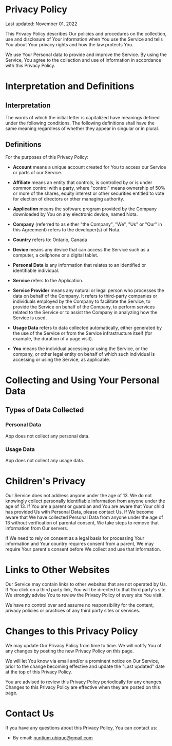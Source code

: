# Privacy Policy

Last updated: November 01, 2022

This Privacy Policy describes Our policies and procedures on the collection, use 
and disclosure of Your information when You use the Service and tells You about 
Your privacy rights and how the law protects You.

We use Your Personal data to provide and improve the Service. By using the 
Service, You agree to the collection and use of information in accordance with 
this Privacy Policy.


# Interpretation and Definitions

## Interpretation

The words of which the initial letter is capitalized have meanings defined under 
the following conditions. The following definitions shall have the same meaning 
regardless of whether they appear in singular or in plural.

## Definitions

For the purposes of this Privacy Policy:

- __Account__ means a unique account created for You to access our Service or 
parts of our Service.

- __Affiliate__ means an entity that controls, is controlled by or is under 
common control with a party, where "control" means ownership of 50% or more of 
the shares, equity interest or other securities entitled to vote for election 
of directors or other managing authority.

- __Application__ means the software program provided by the Company downloaded 
by You on any electronic device, named Nota.

- __Company__ (referred to as either "the Company", "We", "Us" or "Our" in this 
Agreement) refers to the developer(s) of Nota.

- __Country__ refers to: Ontario,  Canada

- __Device__ means any device that can access the Service such as a computer, 
a cellphone or a digital tablet.

- __Personal Data__ is any information that relates to an identified or 
identifiable individual.

- __Service__ refers to the Application.

- __Service Provider__ means any natural or legal person who processes the 
data on behalf of the Company. It refers to third-party companies or individuals 
employed by the Company to facilitate the Service, to provide the Service on 
behalf of the Company, to perform services related to the Service or to assist 
the Company in analyzing how the Service is used.
	
- __Usage Data__ refers to data collected automatically, either generated by 
the use of the Service or from the Service infrastructure itself (for example, 
the duration of a page visit).

- __You__ means the individual accessing or using the Service, or the company,
or other legal entity on behalf of which such individual is accessing or using 
the Service, as applicable.


# Collecting and Using Your Personal Data

## Types of Data Collected

### Personal Data

App does not collect any personal data.

### Usage Data

App does not collect any usage data.



# Children's Privacy

Our Service does not address anyone under the age of 13. We do not knowingly 
collect personally identifiable information from anyone under the age of 13. 
If You are a parent or guardian and You are aware that Your child has provided 
Us with Personal Data, please contact Us. If We become aware that We have 
collected Personal Data from anyone under the age of 13 without verification of 
parental consent, We take steps to remove that information from Our servers.

If We need to rely on consent as a legal basis for processing Your information 
and Your country requires consent from a parent, We may require Your parent's 
consent before We collect and use that information.


# Links to Other Websites

Our Service may contain links to other websites that are not operated by Us. If 
You click on a third party link, You will be directed to that third party's 
site. We strongly advise You to review the Privacy Policy of every site You 
visit.

We have no control over and assume no responsibility for the content, privacy 
policies or practices of any third party sites or services.

# Changes to this Privacy Policy

We may update Our Privacy Policy from time to time. We will notify You of any 
changes by posting the new Privacy Policy on this page.

We will let You know via email and/or a prominent notice on Our Service, prior 
to the change becoming effective and update the "Last updated" date at the top 
of this Privacy Policy.

You are advised to review this Privacy Policy periodically for any changes. 
Changes to this Privacy Policy are effective when they are posted on this page.

# Contact Us

If you have any questions about this Privacy Policy, You can contact us:

- By email: nuntium.ubique@gmail.com
